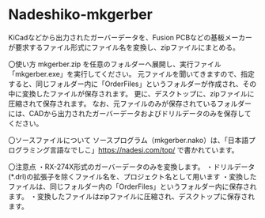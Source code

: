 # Nadeshiko-mkgerber
KiCadなどから出力されたガーバーデータを、Fusion PCBなどの基板メーカーが要求するファイル形式にファイル名を変換し、zipファイルにまとめる。

〇使い方
mkgerber.zip を任意のフォルダーへ展開し、実行ファイル「mkgerber.exe」を実行してください。
元ファイルを聞いてきますので、指定すると、同じフォルダー内に「OrderFiles」というフォルダーが作成され、その中に変換したファイルが保存されます。
更に、デスクトップに、zipファイルに圧縮されて保存されます。
なお、元ファイルのみが保存されているフォルダーには、CADから出力されたガーバーデータおよびドリルデータのみを保存してください。

〇ソースファイルについて
ソースプログラム（mkgerber.nako）は、「日本語プログラミング言語なでしこ」<https://nadesi.com/top/> で書かれています。

〇注意点
・RX-274X形式のガーバーデータのみを変換します。
・ドリルデータ(*.drl)の拡張子を除くファイル名を、プロジェクト名として用います
・変換したファイルは、同じフォルダー内の「OrderFiles」というフォルダー内に保存されます。
・変換したファイルはzipファイルに圧縮され、デスクトップに保存されます。

